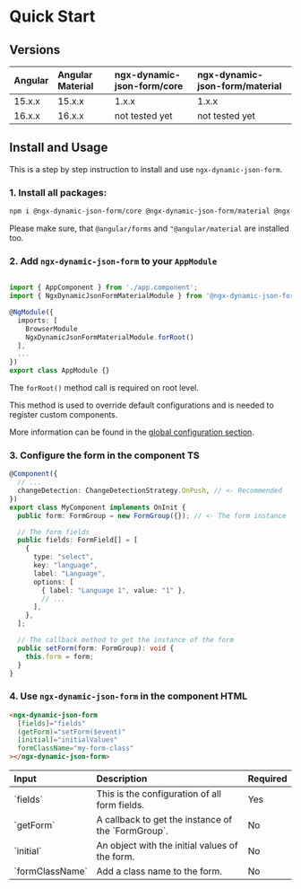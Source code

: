 # Quick Start

## Versions

<table width="100%">
  <thead>
    <tr>
      <th align="left">Angular</th>
      <th align="left">Angular Material</th>
      <th align="left">ngx-dynamic-json-form/core</th>
      <th align="left">ngx-dynamic-json-form/material</th>
    </tr>
  </thead>
  <tbody>
    <tr>
      <td>15.x.x</td>
      <td>15.x.x</td>
      <td>1.x.x</td>
      <td>1.x.x</td>
    </tr>
    <tr>
      <td>16.x.x</td>
      <td>16.x.x</td>
      <td>not tested yet</td>
      <td>not tested yet</td>
    </tr>
  </tbody>
</table>

## Install and Usage

This is a step by step instruction to install and use `ngx-dynamic-json-form`.

### 1. Install all packages:

```sh
npm i @ngx-dynamic-json-form/core @ngx-dynamic-json-form/material @ngx-mat-select-search --save
```

Please make sure, that `@angular/forms` and `"@angular/material` are installed too.

### 2. Add `ngx-dynamic-json-form` to your `AppModule`

```typescript

import { AppComponent } from './app.component';
import { NgxDynamicJsonFormMaterialModule } from '@ngx-dynamic-json-form/material';

@NgModule({
  imports: [
    BrowserModule
    NgxDynamicJsonFormMaterialModule.forRoot()
  ],
  ...
})
export class AppModule {}
```

The `forRoot()` method call is required on root level.

This method is used to override default configurations and is needed to register custom components.

More information can be found in the [global configuration section](?path=/docs/guides-global-configurations--documentation).

### 3. Configure the form in the component TS

```typescript
@Component({
  // ...
  changeDetection: ChangeDetectionStrategy.OnPush, // <- Recommended
})
export class MyComponent implements OnInit {
  public form: FormGroup = new FormGroup({}); // <- The form instance

  // The form fields
  public fields: FormField[] = [
    {
      type: "select",
      key: "language",
      label: "Language",
      options: [
        { label: "Language 1", value: "1" },
        // ...
      ],
    },
  ];

  // The callback method to get the instance of the form
  public setForm(form: FormGroup): void {
    this.form = form;
  }
}
```

### 4. Use `ngx-dynamic-json-form` in the component HTML

```html
<ngx-dynamic-json-form
  [fields]="fields"
  (getForm)="setForm($event)"
  [initial]="initialValues"
  formClassName="my-form-class"
></ngx-dynamic-json-form>
```

<table width="100%">
  <thead>
    <tr>
      <th align="left">Input</th>
      <th align="left">Description</th>
      <th align="left">Required</th>
    </tr>
  </thead>
  <tbody>
    <tr>
      <td>`fields`</td>
      <td>This is the configuration of all form fields.</td>
      <td>Yes</td>
    </tr>
    <tr>
      <td>`getForm`</td>
      <td>A callback to get the instance of the `FormGroup`.</td>
      <td>No</td>
    </tr>
    <tr>
      <td>`initial`</td>
      <td>An object with the initial values of the form.</td>
      <td>No</td>
    </tr>
    <tr>
      <td>`formClassName`</td>
      <td>Add a class name to the form.</td>
      <td>No</td>
    </tr>
  </tbody>
</table>
